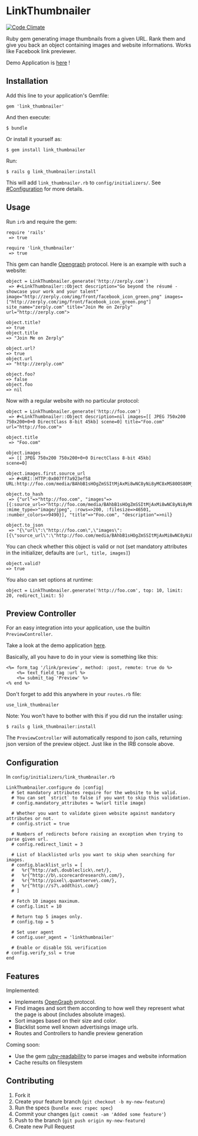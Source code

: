 # LinkThumbnailer

[![Code Climate](https://codeclimate.com/github/gottfrois/link_thumbnailer.png)](https://codeclimate.com/github/gottfrois/link_thumbnailer)

Ruby gem generating image thumbnails from a given URL. Rank them and give you back an object containing images and website informations. Works like Facebook link previewer.

Demo Application is [here](http://link-thumbnailer-demo.herokuapp.com/) !

## Installation

Add this line to your application's Gemfile:

    gem 'link_thumbnailer'

And then execute:

    $ bundle

Or install it yourself as:

    $ gem install link_thumbnailer

Run:

	$ rails g link_thumbnailer:install

This will add `link_thumbnailer.rb` to `config/initializers/`. See [#Configuration](https://github.com/gottfrois/link_thumbnailer#configuration) for more details.

## Usage

Run `irb` and require the gem:

	require 'rails'
	 => true

	require 'link_thumbnailer'
	 => true

This gem can handle [Opengraph](http://ogp.me/) protocol. Here is an example with such a website:

	object = LinkThumbnailer.generate('http://zerply.com')
	 => #<LinkThumbnailer::Object description="Go beyond the résumé - showcase your work and your talent" image="http://zerply.com/img/front/facebook_icon_green.png" images=["http://zerply.com/img/front/facebook_icon_green.png"] site_name="zerply.com" title="Join Me on Zerply" url="http://zerply.com">

	object.title?
 	=> true
 	object.title
 	=> "Join Me on Zerply"

 	object.url?
	=> true
	object.url
	=> "http://zerply.com"

	object.foo?
	=> false
	object.foo
	=> nil

Now with a regular website with no particular protocol:

	object = LinkThumbnailer.generate('http://foo.com')
	 => #<LinkThumbnailer::Object description=nil images=[[ JPEG 750x200 750x200+0+0 DirectClass 8-bit 45kb] scene=0] title="Foo.com" url="http://foo.com">

	object.title
	 => "Foo.com"

	object.images
	 => [[ JPEG 750x200 750x200+0+0 DirectClass 8-bit 45kb]
	scene=0]

	object.images.first.source_url
	 => #<URI::HTTP:0x007ff7a923ef58 URL:http://foo.com/media/BAhbB1sHOgZmSSItMjAxMi8wNC8yNi8yMC8xMS80OS80MjYvY29yZG92YWJlYWNoLmpwZwY6BkVUWwg6BnA6CnRodW1iSSINNzUweDIwMCMGOwZU/cordovabeach.jpg>

	object.to_hash
	 => {"url"=>"http://foo.com", "images"=>[{:source_url=>"http://foo.com/media/BAhbB1sHOgZmSSItMjAxMi8wNC8yNi8yMC8xMS80OS80MjYvY29yZG92YWJlYWNoLmpwZwY6BkVUWwg6BnA6CnRodW1iSSINNzUweDIwMCMGOwZU/cordovabeach.jpg", :mime_type=>"image/jpeg", :rows=>200, :filesize=>46501, :number_colors=>9490}], "title"=>"Foo.com", "description"=>nil}

	object.to_json
	 => "{\"url\":\"http://foo.com\",\"images\":[{\"source_url\":\"http://foo.com/media/BAhbB1sHOgZmSSItMjAxMi8wNC8yNi8yMC8xMS80OS80MjYvY29yZG92YWJlYWNoLmpwZwY6BkVUWwg6BnA6CnRodW1iSSINNzUweDIwMCMGOwZU/cordovabeach.jpg\",\"mime_type\":\"image/jpeg\",\"rows\":200,\"filesize\":46501,\"number_colors\":9490}],\"title\":\"Foo.com\",\"description\":null}"

You can check whether this object is valid or not (set mandatory attributes in the initializer, defaults are `[url, title, images]`)

	object.valid?
 	=> true

 You also can set options at runtime:

 	object = LinkThumbnailer.generate('http://foo.com', top: 10, limit: 20, redirect_limit: 5)
 	
## Preview Controller

For an easy integration into your application, use the builtin `PreviewController`.

Take a look at the demo application [here](https://github.com/gottfrois/link_thumbnailer_demo).

Basically, all you have to do in your view is something like this:

	<%= form_tag '/link/preview', method: :post, remote: true do %>
		<%= text_field_tag :url %>
		<%= submit_tag 'Preview' %>
	<% end %>
	
Don't forget to add this anywhere in your `routes.rb` file:

	use_link_thumbnailer
	
Note: You won't have to bother with this if you did run the installer using:

	$ rails g link_thumbnailer:install
	
The `PreviewController` will automatically respond to json calls, returning json version of the preview object. Just like in the IRB console above.

## Configuration

In `config/initializers/link_thumbnailer.rb`

	LinkThumbnailer.configure do |config|
	  # Set mandatory attributes require for the website to be valid.
	  # You can set `strict` to false if you want to skip this validation.
	  # config.mandatory_attributes = %w(url title image)

	  # Whether you want to validate given website against mandatory attributes or not.
	  # config.strict = true

	  # Numbers of redirects before raising an exception when trying to parse given url.
	  # config.redirect_limit = 3

	  # List of blacklisted urls you want to skip when searching for images.
	  # config.blacklist_urls = [
	  #   %r{^http://ad\.doubleclick\.net/},
	  #   %r{^http://b\.scorecardresearch\.com/},
	  #   %r{^http://pixel\.quantserve\.com/},
	  #   %r{^http://s7\.addthis\.com/}
	  # ]

	  # Fetch 10 images maximum.
	  # config.limit = 10

	  # Return top 5 images only.
	  # config.top = 5
	  
	  # Set user agent
	  # config.user_agent = 'linkthumbnailer'	  
	  
	  # Enable or disable SSL verification 
  	# config.verify_ssl = true
	end

## Features

Implemented:

- Implements [OpenGraph](http://ogp.me/) protocol.
- Find images and sort them according to how well they represent what the page is about (includes absolute images).
- Sort images based on their size and color.
- Blacklist some well known advertisings image urls.
- Routes and Controllers to handle preview generation

Coming soon:

- Use the gem [ruby-readability](https://github.com/iterationlabs/ruby-readability) to parse images and website information
- Cache results on filesystem

## Contributing

1. Fork it
2. Create your feature branch (`git checkout -b my-new-feature`)
3. Run the specs (`bundle exec rspec spec`)
4. Commit your changes (`git commit -am 'Added some feature'`)
5. Push to the branch (`git push origin my-new-feature`)
6. Create new Pull Request
